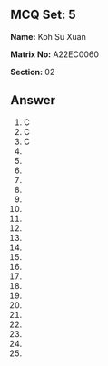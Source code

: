 ## MCQ Set: 5

**Name:** Koh Su Xuan

**Matrix No:** A22EC0060

**Section:** 02

## Answer
1. C
2. C
3. C
4.
5.
6.
7.
8.
9.
10.
11.
12.
13.
14.
15.
16.
17.
18.
19.
20.
21.
22.
23.
24.
25.


